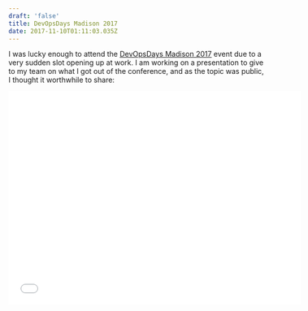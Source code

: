 ```yaml
---
draft: 'false'
title: DevOpsDays Madison 2017
date: 2017-11-10T01:11:03.035Z
---
```

I was lucky enough to attend the [DevOpsDays Madison 2017](https://www.devopsdays.org/events/2017-madison/) event due to a very sudden slot opening up at work.  I am working on a presentation to give to my team on what I got out of the conference, and as the topic was public, I thought it worthwhile to share:

<iframe src="//slides.com/klauern/devopsdays-madison-2017/embed" width="576" height="420" scrolling="no" frameborder="0" webkitallowfullscreen mozallowfullscreen allowfullscreen></iframe>
